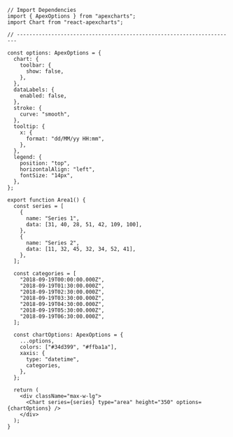 ﻿```tsx
// Import Dependencies
import { ApexOptions } from "apexcharts";
import Chart from "react-apexcharts";

// ----------------------------------------------------------------------

const options: ApexOptions = {
  chart: {
    toolbar: {
      show: false,
    },
  },
  dataLabels: {
    enabled: false,
  },
  stroke: {
    curve: "smooth",
  },
  tooltip: {
    x: {
      format: "dd/MM/yy HH:mm",
    },
  },
  legend: {
    position: "top",
    horizontalAlign: "left",
    fontSize: "14px",
  },
};

export function Area1() {
  const series = [
    {
      name: "Series 1",
      data: [31, 40, 28, 51, 42, 109, 100],
    },
    {
      name: "Series 2",
      data: [11, 32, 45, 32, 34, 52, 41],
    },
  ];

  const categories = [
    "2018-09-19T00:00:00.000Z",
    "2018-09-19T01:30:00.000Z",
    "2018-09-19T02:30:00.000Z",
    "2018-09-19T03:30:00.000Z",
    "2018-09-19T04:30:00.000Z",
    "2018-09-19T05:30:00.000Z",
    "2018-09-19T06:30:00.000Z",
  ];

  const chartOptions: ApexOptions = {
    ...options,
    colors: ["#34d399", "#ffba1a"],
    xaxis: {
      type: "datetime",
      categories,
    },
  };

  return (
    <div className="max-w-lg">
      <Chart series={series} type="area" height="350" options={chartOptions} />
    </div>
  );
}

```
